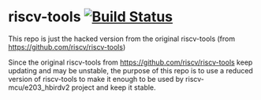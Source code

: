 riscv-tools [![Build Status](https://travis-ci.org/riscv/riscv-tools.svg?branch=master)](https://travis-ci.org/riscv/riscv-tools)
===========================================================================

This repo is just the hacked version from the original riscv-tools (from https://github.com/riscv/riscv-tools)

Since the original riscv-tools from https://github.com/riscv/riscv-tools keep updating and may be unstable, the purpose of this repo is to use a reduced version of riscv-tools to make it enough to be used by riscv-mcu/e203_hbirdv2 project and keep it stable. 


